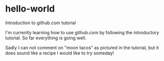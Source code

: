 # hello-world
Introduction to github.com tutorial

I'm currently learning how to use github.com by following the introductory tutorial.
So far everything is going well.

Sadly I can not comment on "moon tacos" as pictured in the tutorial, but it does sound like a recipe I would like to try someday!
